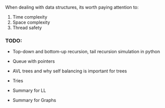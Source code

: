 
When dealing with data structures, its worth paying attention to:
1) Time complexity 
2) Space complexity
3) Thread safety


### TODO:

- Top-down and bottom-up recursion, tail recursion simulation in python
- Queue with pointers
- AVL trees and why self balancing is important for trees
- Tries

- Summary for LL
- Summary for Graphs


